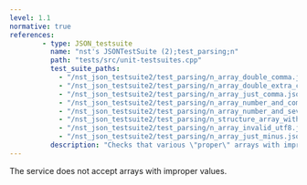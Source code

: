 ```yaml
---
level: 1.1
normative: true
references:
        - type: JSON_testsuite
          name: "nst's JSONTestSuite (2);test_parsing;n"
          path: "tests/src/unit-testsuites.cpp"
          test_suite_paths:
            - "/nst_json_testsuite2/test_parsing/n_array_double_comma.json"
            - "/nst_json_testsuite2/test_parsing/n_array_double_extra_comma.json"
            - "/nst_json_testsuite2/test_parsing/n_array_just_comma.json"
            - "/nst_json_testsuite2/test_parsing/n_array_number_and_comma.json"
            - "/nst_json_testsuite2/test_parsing/n_array_number_and_several_commas.json"
            - "/nst_json_testsuite2/test_parsing/n_structure_array_with_unclosed_string.json"
            - "/nst_json_testsuite2/test_parsing/n_array_invalid_utf8.json"
            - "/nst_json_testsuite2/test_parsing/n_array_just_minus.json"
          description: "Checks that various \"proper\" arrays with improper elements are rejected."
---
```


The service does not accept arrays with improper values.